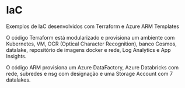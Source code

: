 # IaC
Exemplos de IaC desenvolvidos com Terraform e Azure ARM Templates

O código Terraform está modularizado e provisiona um ambiente com Kubernetes, VM, OCR (Optical Character Recognition), 
banco Cosmos, datalake, repositório de imagens docker e rede, Log Analytics e App Insights.

O código ARM provisiona um Azure DataFactory, Azure Databricks com rede, subredes e nsg com designação e uma Storage Account com 7 datalakes.
